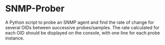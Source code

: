 # SNMP-Prober
A Python script to probe an SNMP agent and find the rate of change for several OIDs between successive probes/samples. The rate calculated for each OID should be displayed on the console, with one line for each probe instance.
